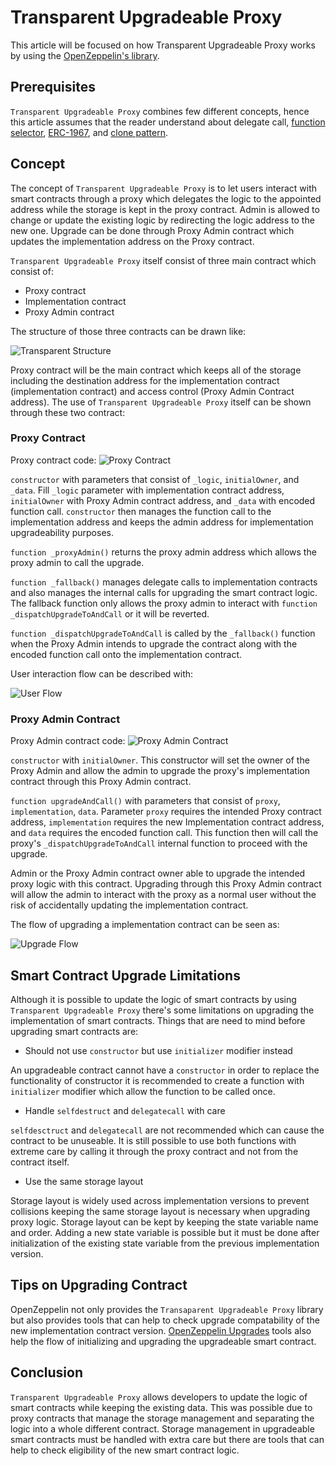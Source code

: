 # Transparent Upgradeable Proxy

This article will be focused on how Transparent Upgradeable Proxy works by using the [OpenZeppelin's library](https://github.com/OpenZeppelin/openzeppelin-contracts/tree/master/contracts/proxy/transparent).

## Prerequisites

`Transparent Upgradeable Proxy` combines few different concepts, hence this article assumes that the reader understand about delegate call, [function selector](https://www.rareskills.io/post/function-selector), [ERC-1967](https://www.rareskills.io/post/erc1967), and [clone pattern](https://www.rareskills.io/post/eip-1167-minimal-proxy-standard-with-initialization-clone-pattern).

## Concept

The concept of `Transparent Upgradeable Proxy` is to let users interact with smart contracts through a proxy which delegates the logic to the appointed address while the storage is kept in the proxy contract. Admin is allowed to change or update the existing logic by redirecting the logic address to the new one. Upgrade can be done through Proxy Admin contract which updates the implementation address on the Proxy contract.

`Transparent Upgradeable Proxy` itself consist of three main contract which consist of:

- Proxy contract
- Implementation contract
- Proxy Admin contract

The structure of those three contracts can be drawn like:

![Transparent Structure](./asset/struct.png "Transparent Proxy Structure")

Proxy contract will be the main contract which keeps all of the storage including the destination address for the implementation contract (implementation contract) and access control (Proxy Admin Contract address). The use of `Transparent Upgradeable Proxy` itself can be shown through these two contract:

### Proxy Contract

Proxy contract code:
![Proxy Contract](./asset/proxy.png "Proxy snippet")

`constructor` with parameters that consist of `_logic`, `initialOwner`, and `_data`. Fill `_logic` parameter with implementation contract address, `initialOwner` with Proxy Admin contract address, and `_data` with encoded function call. `constructor` then manages the function call to the implementation address and keeps the admin address for implementation upgradeability purposes.

`function _proxyAdmin()` returns the proxy admin address which allows the proxy admin to call the upgrade.

`function _fallback()` manages delegate calls to implementation contracts and also manages the internal calls for upgrading the smart contract logic. The fallback function only allows the proxy admin to interact with `function _dispatchUpgradeToAndCall` or it will be reverted.

`function _dispatchUpgradeToAndCall` is called by the `_fallback()` function when the Proxy Admin intends to upgrade the contract along with the encoded function call onto the implementation contract.

User interaction flow can be described with:

![User Flow](./asset/userflow.png "User Flow")

### Proxy Admin Contract

Proxy Admin contract code:
![Proxy Admin Contract](./asset/proxyadmin.png "Proxy Admin Snippet")

`constructor` with `initialOwner`. This constructor will set the owner of the Proxy Admin and allow the admin to upgrade the proxy's implementation contract through this Proxy Admin contract.

`function upgradeAndCall()` with parameters that consist of `proxy`, `implementation`, `data`. Parameter `proxy` requires the intended Proxy contract address, `implementation` requires the new Implementation contract address, and `data` requires the encoded function call. This function then will call the proxy's `_dispatchUpgradeToAndCall` internal function to proceed with the upgrade.

Admin or the Proxy Admin contract owner able to upgrade the intended proxy logic with this contract. Upgrading through this Proxy Admin contract will allow the admin to interact with the proxy as a normal user without the risk of accidentally updating the implementation contract.

The flow of upgrading a implementation contract can be seen as:

![Upgrade Flow](./asset/upgradeflow.png "Upgrade Flow")

## Smart Contract Upgrade Limitations

Although it is possible to update the logic of smart contracts by using `Transparent Upgradeable Proxy` there's some limitations on upgrading the implementation of smart contracts. Things that are need to mind before upgrading smart contracts are:

- Should not use `constructor` but use `initializer` modifier instead

An upgradeable contract cannot have a `constructor` in order to replace the functionality of constructor it is recommended to create a function with `initializer` modifier which allow the function to be called once.

- Handle `selfdestruct` and `delegatecall` with care

`selfdesctruct` and `delegatecall` are not recommended which can cause the contract to be unuseable. It is still possible to use both functions with extreme care by calling it through the proxy contract and not from the contract itself.

- Use the same storage layout

Storage layout is widely used across implementation versions to prevent collisions keeping the same storage layout is necessary when upgrading proxy logic. Storage layout can be kept by keeping the state variable name and order. Adding a new state variable is possible but it must be done after initialization of the existing state variable from the previous implementation version.

## Tips on Upgrading Contract

OpenZeppelin not only provides the `Transaparent Upgradeable Proxy` library but also provides tools that can help to check upgrade compatability of the new implementation contract version. [OpenZeppelin Upgrades](https://github.com/OpenZeppelin/openzeppelin-upgrades) tools also help the flow of initializing and upgrading the upgradeable smart contract.

## Conclusion

`Transparent Upgradeable Proxy` allows developers to update the logic of smart contracts while keeping the existing data. This was possible due to proxy contracts that manage the storage management and separating the logic into a whole different contract. Storage management in upgradeable smart contracts must be handled with extra care but there are tools that can help to check eligibility of the new smart contract logic.
